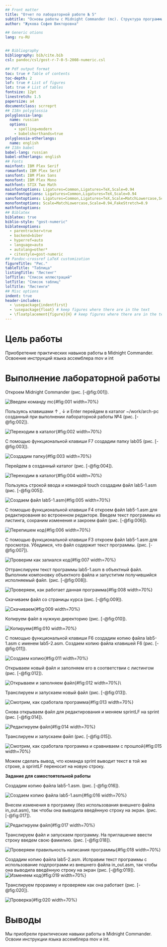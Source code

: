 ```yaml
---
## Front matter
title: "Отчет по лабораторной работе № 5"
subtitle: "Основы работы с Midnight Commander (mc). Структура программы на языке ассемблера NASM. Системные вызовы в ОС GNU Linux"
author: "Жукова София Викторовна"

## Generic otions
lang: ru-RU


## Bibliography
bibliography: bib/cite.bib
csl: pandoc/csl/gost-r-7-0-5-2008-numeric.csl

## Pdf output format
toc: true # Table of contents
toc-depth: 2
lof: true # List of figures
lot: true # List of tables
fontsize: 12pt
linestretch: 1.5
papersize: a4
documentclass: scrreprt
## I18n polyglossia
polyglossia-lang:
  name: russian
  options:
	- spelling=modern
	- babelshorthands=true
polyglossia-otherlangs:
  name: english
## I18n babel
babel-lang: russian
babel-otherlangs: english
## Fonts
mainfont: IBM Plex Serif
romanfont: IBM Plex Serif
sansfont: IBM Plex Sans
monofont: IBM Plex Mono
mathfont: STIX Two Math
mainfontoptions: Ligatures=Common,Ligatures=TeX,Scale=0.94
romanfontoptions: Ligatures=Common,Ligatures=TeX,Scale=0.94
sansfontoptions: Ligatures=Common,Ligatures=TeX,Scale=MatchLowercase,Scale=0.94
monofontoptions: Scale=MatchLowercase,Scale=0.94,FakeStretch=0.9
mathfontoptions:
## Biblatex
biblatex: true
biblio-style: "gost-numeric"
biblatexoptions:
  - parentracker=true
  - backend=biber
  - hyperref=auto
  - language=auto
  - autolang=other*
  - citestyle=gost-numeric
## Pandoc-crossref LaTeX customization
figureTitle: "Рис."
tableTitle: "Таблица"
listingTitle: "Листинг"
lofTitle: "Список иллюстраций"
lotTitle: "Список таблиц"
lolTitle: "Листинги"
## Misc options
indent: true
header-includes:
  - \usepackage{indentfirst}
  - \usepackage{float} # keep figures where there are in the text
  - \floatplacement{figure}{H} # keep figures where there are in the text
---
```


# Цель работы

Приобретение практических навыков работы в Midnight Commander. Освоение инструкций языка ассемблера mov и int


# Выполнение лабораторной работы

Откроем Midnight Commander (рис. [-@fig:001]).

![Введем команду mc](image/51.png){#fig:001 width=70%}


Пользуясь клавишами ↑ , ↓ и Enter перейдем в каталог ~/work/arch-pc созданный при выполнении лабораторной работы №4 (рис. [-@fig:002]).

![Переходим в каталог](image/52.png){#fig:002 width=70%}


С помощью функциональной клавиши F7 создадим папку lab05 (рис. [-@fig:003]).

![Создадим папку](image/53.png){#fig:003 width=70%}


Перейдем в созданный каталог (рис. [-@fig:004]).

![Переходим в каталог](image/54.png){#fig:004 width=70%}


Пользуясь строкой ввода и командой touch создадим файл lab5-1.asm (рис. [-@fig:005]).

![Создаем файл lab5-1.asm](image/55.png){#fig:005 width=70%}


С помощью функциональной клавиши F4 откроем файл lab5-1.asm для редактирования во встроенном редакторе. 
Введем текст программы из листинга, сохраним изменения и закроем файл (рис. [-@fig:006]).

![Перепишем код](image/56.png){#fig:006 width=70%}


С помощью функциональной клавиши F3 откроем файл lab5-1.asm для просмотра. Убедимся, что файл содержит текст программы. (рис. [-@fig:007]).

![Проверим как запиался код](image/57.png){#fig:007 width=70%}


Оттранслируем текст программы lab5-1.asm в объектный файл. Выполним компоновку объектного файла и запуститим получившийся исполняемый файл. (рис. [-@fig:008]).

![Проверяем, как работает данная программа](image/58.png){#fig:008 width=70%}


Скачиваем файл со страницы курса (рис. [-@fig:009]).

![Скачиваем](image/59.png){#fig:009 width=70%}


Копируем файл в нужную директорию (рис. [-@fig:010]).

![Копируем](image/510.png){#fig:010 width=70%}


С помощью функциональной клавиши F6 создадим копию файла lab5-1.asm с именем lab5-2.asm.  Создаем копию файла клавишей F6 (рис. [-@fig:011]).

![Создаем копию](image/513.png){#fig:011 width=70%}


Открываем новый файл и заполняем его в соответствии с листингом (рис. [-@fig:012]).

![Открываем и заполняем файл](image/512.png){#fig:012 width=70%}\


Транслируем и запускаем новый файл (рис. [-@fig:013]).

![Смотрим, как сработала программа](image/514.png){#fig:013 width=70%}


Снова открываем файл для редактирования и меняем sprintLF на sprint (рис. [-@fig:014]).

![Редактируем файл](image/515.png){#fig:014 width=70%}


Транслируем и запускаем файл (рис. [-@fig:015]).


![Смотрим, как сработала программа и сравниваем с прошлой](image/516.png){#fig:015 width=70%}


Можем сделать вывод, что команда sprint выводит текст в той же строке, а sprintLF переносит на новую строку.

**Задание для самостоятельной работы**

Создадим копию файла lab5-1.asm.  (рис. [-@fig:016]).

![Создаем копию файла lab5-1.asm](image/517.png){#fig:016 width=70%}


Внесем  изменения в программу (без использования внешнего файла in_out.asm), так чтобы она выводила  введённую строку на экран. (рис. [-@fig:017]).

![Редактируем файл](image/518.png){#fig:017 width=70%}


Транслируем файл и запускаем программу. На приглашение ввести строку введем свою фамилию. (рис. [-@fig:018]).

![Проверяем правильность написания программы](image/519.png){#fig:018 width=70%}


Создадим копию файла lab5-2.asm. Исправим текст программы с использование подпрограмм из внешнего файла in_out.asm, так чтобы она выводила введённую строку на экран (рис. [-@fig:019]).
![Изменяем код](image/520.png){#fig:019 width=70%}


Транслируем прорамму и проверяем как она работает (рис. [-@fig:020]).

![Проверка](image/521.png){#fig:020 width=70%}



# Выводы

Мы приобрели практические навыки работы в Midnight Commander. Освоии инструкции языка ассемблера mov и int.



